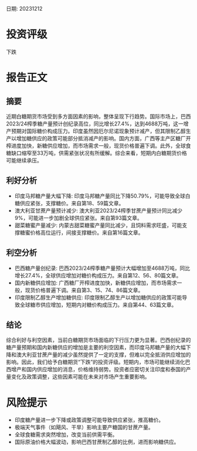 
日期: 20231212

# 投资评级

下跌

# 报告正文

## 摘要

近期白糖期货市场受到多方面因素的影响，整体呈现下行趋势。国际市场上，巴西2023/24榨季糖产量预计创纪录高位，同比增长27.4%，达到4688万吨，这一增产预期对国际糖价构成压力。印度虽然因厄尔尼诺现象预计减产，但其限制乙醇生产以增加糖供应的政策可能部分抵消减产的影响。国内方面，广西等主产区糖厂开榨进度加快，新糖供应增加，而市场需求一般，现货价格普遍下调。此外，全球食糖缺口缩窄至33万吨，供需紧张状况有所缓解。综合来看，短期内白糖期货价格可能继续承压。

## 利好分析

* 印度马邦糖产量大幅下降: 印度马邦糖产量同比下降50.79%，可能导致全球白糖供应紧张，支撑糖价。来自第18、59篇文章。
* 澳大利亚甘蔗产量预计减少: 澳大利亚2023/24榨季甘蔗产量预计同比减少9%，可能进一步加剧全球供应紧张。来自第93篇文章。
* 甜菜糖蜜产量减少: 内蒙古甜菜糖蜜产量同比减少，且饲料需求旺盛，可能支撑糖蜜价格高位运行，间接支撑糖价。来自第16篇文章。

## 利空分析

* 巴西糖产量创纪录: 巴西2023/24榨季糖产量预计大幅增加至4688万吨，同比增长27.4%，全球供应增加对糖价构成压力。来自第12、56、80篇文章。
* 国内新糖供应增加: 广西糖厂开榨进度加快，新糖供应增加，而市场需求一般，现货价格普遍下调。来自第3、15、74、86篇文章。
* 印度限制乙醇生产增加糖供应: 印度限制乙醇生产以增加糖供应的政策可能导致全球糖市供应增加，短期内对糖价构成压力。来自第44、63篇文章。

## 结论

综合利好与利空因素，当前白糖期货市场面临的下行压力更为显著。巴西创纪录的糖产量预期和国内新糖供应的增加是主要的利空因素，而印度马邦糖产量的大幅下降和澳大利亚甘蔗产量的减少虽然提供了一定的支撑，但难以完全抵消供应增加的影响。因此，我们给予白糖期货“下跌”的投资评级。短期内，市场可能继续消化巴西增产和国内供应增加的消息，价格维持弱势。投资者应密切关注印度和泰国的产量变化及政策调整，这些因素可能在未来对市场产生重要影响。

# 风险提示

* 印度糖产量进一步下降或政策调整可能导致供应紧张，推高糖价。
* 极端天气事件（如飓风、干旱）影响主要产糖国的甘蔗产量。
* 全球食糖需求突然增加，改变当前供需平衡。
* 国际原油价格大幅波动，影响巴西甘蔗制乙醇的比例，进而影响糖供应。

